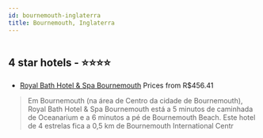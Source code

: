 ```yaml
---
id: bournemouth-inglaterra
title: Bournemouth, Inglaterra
---
```


<center><img src="https://i.travelapi.com/hotels/1000000/10000/2200/2165/514a0617_z.jpg" alt="" /></center>


##  4 star hotels - ⭐️⭐️⭐️⭐️

-    [Royal Bath Hotel & Spa Bournemouth](https://www.hurb.com/br/aud/https://www.hurb.com/br/hotels/bournemouth/royal-bath-hotel-spa-bournemouth-HT-HJ33?cmp=18055) Prices from R$456.41
   > Em Bournemouth (na área de Centro da cidade de Bournemouth), Royal Bath Hotel & Spa Bournemouth está a 5 minutos de caminhada de Oceanarium e a 6 minutos a pé de Bournemouth Beach.  Este hotel de 4 estrelas fica a 0,5 km de Bournemouth International Centr
